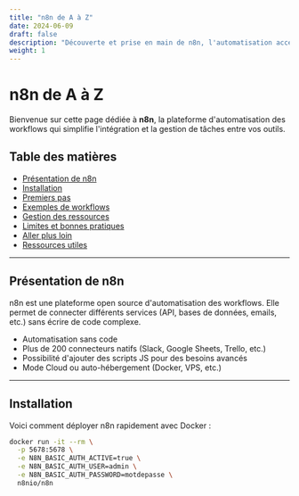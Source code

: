 ```yaml
---
title: "n8n de A à Z"
date: 2024-06-09
draft: false
description: "Découverte et prise en main de n8n, l'automatisation accessible à tous."
weight: 1
---
```


# n8n de A à Z

Bienvenue sur cette page dédiée à **n8n**, la plateforme d'automatisation des workflows qui simplifie l'intégration et la gestion de tâches entre vos outils.

## Table des matières

- [Présentation de n8n](#présentation-de-n8n)
- [Installation](#installation)
- [Premiers pas](#premiers-pas)
- [Exemples de workflows](#exemples-de-workflows)
- [Gestion des ressources](#gestion-des-ressources)
- [Limites et bonnes pratiques](#limites-et-bonnes-pratiques)
- [Aller plus loin](#aller-plus-loin)
- [Ressources utiles](#ressources-utiles)

---

## Présentation de n8n

n8n est une plateforme open source d'automatisation des workflows. Elle permet de connecter différents services (API, bases de données, emails, etc.) sans écrire de code complexe.

- Automatisation sans code
- Plus de 200 connecteurs natifs (Slack, Google Sheets, Trello, etc.)
- Possibilité d'ajouter des scripts JS pour des besoins avancés
- Mode Cloud ou auto-hébergement (Docker, VPS, etc.)

---

## Installation

Voici comment déployer n8n rapidement avec Docker :

```bash
docker run -it --rm \
  -p 5678:5678 \
  -e N8N_BASIC_AUTH_ACTIVE=true \
  -e N8N_BASIC_AUTH_USER=admin \
  -e N8N_BASIC_AUTH_PASSWORD=motdepasse \
  n8nio/n8n

